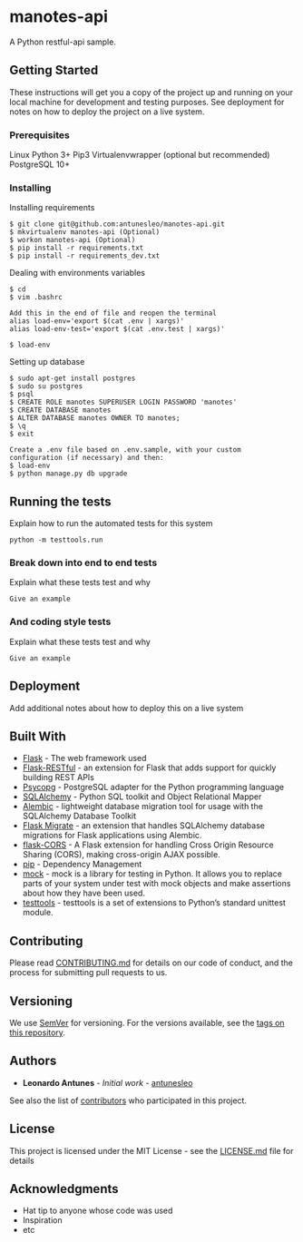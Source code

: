 # manotes-api

A Python restful-api sample.

## Getting Started

These instructions will get you a copy of the project up and running on your local machine for development and testing purposes. See deployment for notes on how to deploy the project on a live system.

### Prerequisites

Linux
Python 3+
Pip3
Virtualenvwrapper (optional but recommended)
PostgreSQL 10+ 

### Installing

Installing requirements
```
$ git clone git@github.com:antunesleo/manotes-api.git
$ mkvirtualenv manotes-api (Optional)
$ workon manotes-api (Optional)
$ pip install -r requirements.txt
$ pip install -r requirements_dev.txt
```
Dealing with environments variables

```
$ cd
$ vim .bashrc

Add this in the end of file and reopen the terminal
alias load-env='export $(cat .env | xargs)'
alias load-env-test='export $(cat .env.test | xargs)'

$ load-env
```

Setting up database
```
$ sudo apt-get install postgres
$ sudo su postgres
$ psql
$ CREATE ROLE manotes SUPERUSER LOGIN PASSWORD 'manotes'
$ CREATE DATABASE manotes
$ ALTER DATABASE manotes OWNER TO manotes;
$ \q
$ exit

Create a .env file based on .env.sample, with your custom configuration (if necessary) and then:
$ load-env
$ python manage.py db upgrade

```

## Running the tests

Explain how to run the automated tests for this system
```
python -m testtools.run
```

### Break down into end to end tests

Explain what these tests test and why

```
Give an example
```

### And coding style tests

Explain what these tests test and why

```
Give an example
```

## Deployment

Add additional notes about how to deploy this on a live system

## Built With

* [Flask](http://flask.pocoo.org/) - The web framework used
* [Flask-RESTful](https://flask-restful.readthedocs.io/en/latest/) - an extension for Flask that adds support for quickly building REST APIs
* [Psycopg](http://initd.org/psycopg/) - PostgreSQL adapter for the Python programming language
* [SQLAlchemy](https://www.sqlalchemy.org/) - Python SQL toolkit and Object Relational Mapper
* [Alembic](http://alembic.zzzcomputing.com/en/latest/) - lightweight database migration tool for usage with the SQLAlchemy Database Toolkit
* [Flask Migrate](https://flask-migrate.readthedocs.io/en/latest/) - an extension that handles SQLAlchemy database migrations for Flask applications using Alembic.
* [flask-CORS](https://flask-cors.readthedocs.io/en/latest/) - A Flask extension for handling Cross Origin Resource Sharing (CORS), making cross-origin AJAX possible.
* [pip](https://pypi.org/project/pip/) - Dependency Management
* [mock](https://pypi.org/project/mock/) - mock is a library for testing in Python. It allows you to replace parts of your system under test with mock objects and make assertions about how they have been used.
* [testtools](http://testtools.readthedocs.io/en/latest/for-test-authors.html) - testtools is a set of extensions to Python’s standard unittest module.

## Contributing

Please read [CONTRIBUTING.md](https://example.com) for details on our code of conduct, and the process for submitting pull requests to us.

## Versioning

We use [SemVer](http://semver.org/) for versioning. For the versions available, see the [tags on this repository](https://github.com/your/project/tags). 

## Authors

* **Leonardo Antunes** - *Initial work* - [antunesleo](https://github.com/PurpleBooth)

See also the list of [contributors](https://github.com/your/project/contributors) who participated in this project.

## License

This project is licensed under the MIT License - see the [LICENSE.md](LICENSE.md) file for details

## Acknowledgments

* Hat tip to anyone whose code was used
* Inspiration
* etc
